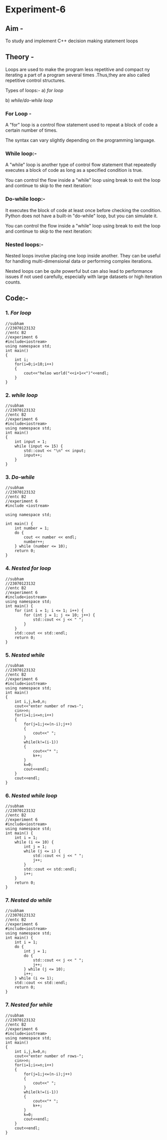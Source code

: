 # Experiment-6
## Aim -
To study and implement C++ decision making statement loops
## Theory -
Loops are used to make the program less repetitive and compact ny iterating a part of a program several times .Thus,they are also  called repetitive control structures.

Types of loops:-
a) *for loop*

b) *while/do-while loop*

### For Loop -
 A "for" loop is a control flow statement used to repeat a block of code a certain number of times. 
 
 The syntax can vary slightly depending on the programming language.

 ### While loop:-
 A "while" loop is another type of control flow statement that repeatedly executes a block of code as long as a specified condition is true. 

  You can control the flow inside a "while" loop using break to exit the loop and continue to skip to the next iteration:

 ### Do-while loop:-
It executes the block of code at least once before checking the condition. Python does not have a built-in "do-while" loop, but you can simulate it.

You can control the flow inside a "while" loop using break to exit the loop and continue to skip to the next iteration:

### Nested loops:-
Nested loops involve placing one loop inside another. They can be useful for handling multi-dimensional data or performing complex iterations.

Nested loops can be quite powerful but can also lead to performance issues if not used carefully, especially with large datasets or high iteration counts.

## Code:-

### 1. *For loop*
```
//subham
//23070123132
//entc B2
//experiment 6
#include<iostream>
using namespace std;
int main()
{
    int i;
    for(i=0;i<10;i++)
    {
        cout<<"heloo world("<<i+1<<")"<<endl;
    }
}
```

### 2. *while loop*
```
//subham
//23070123132
//entc B2
//experiment 6
#include<iostream>
using namespace std;
int main() 
{
    int input = 1;
    while (input <= 15) {
        std::cout << "\n" << input;
        input++;
    }
}
```

### 3. *Do-while*
```
//subham
//23070123132
//entc B2
//experiment 6
#include <iostream>

using namespace std;

int main() {
    int number = 1;
    do {
        cout << number << endl;
        number++;
    } while (number <= 10);
    return 0;
}
```

### 4. *Nested for loop*
```
//subham
//23070123132
//entc B2
//experiment 6
#include<iostream>
using namespace std;
int main() {
    for (int i = 1; i <= 1; i++) {
        for (int j = 1; j <= 10; j++) {
            std::cout << j << " ";
        }
    }
    std::cout << std::endl;
    return 0;
}
```

### 5. *Nested while*
```
//subham
//23070123132
//entc B2
//experiment 6
#include<iostream>
using namespace std;
int main()
{
    int i,j,k=0,n;
    cout<<"enter number of rows-";
    cin>>n;
    for(i=1;i<=n;i++)
    {
        for(j=1;j<=(n-i);j++)
        {
            cout<<" ";
        }
        while(k!=(i-1))
        {
            cout<<"* ";
            k++;
        }
        k=0;
        cout<<endl;
    }
    cout<<endl;
}
```

### 6. *Nested while loop*
```
//subham
//23070123132
//entc B2
//experiment 6
#include<iostream>
using namespace std;
int main() {
    int i = 1;
    while (i <= 10) {
        int j = 1;
        while (j <= i) {
            std::cout << j << " ";
            j++;
        }
        std::cout << std::endl;
        i++;
    }
    return 0;
}
```

### 7. *Nested do while*
```
//subham
//23070123132
//entc B2
//experiment 6
#include<iostream>
using namespace std;
int main() {
    int i = 1;
    do {
        int j = 1;
        do {
            std::cout << j << " ";
            j++;
        } while (j <= 10);
        i++;
    } while (i <= 1);
    std::cout << std::endl;
    return 0;
}
```

### 7. *Nested for while*
```
//subham
//23070123132
//entc B2
//experiment 6
#include<iostream>
using namespace std;
int main()
{
    int i,j,k=0,n;
    cout<<"enter number of rows-";
    cin>>n;
    for(i=1;i<=n;i++)
    {
        for(j=1;j<=(n-i);j++)
        {
            cout<<" ";
        }
        while(k!=(i-1))
        {
            cout<<"* ";
            k++;
        }
        k=0;
        cout<<endl;
    }
    cout<<endl;
}
```
